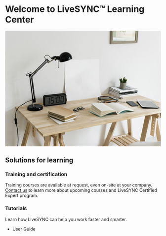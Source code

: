 # Welcome to LiveSYNC™ Learning Center

![Cover](img/StockSnap_HMHAGY1BYE_edited.jpg)

## Solutions for learning

### Training and certification

Training courses are available at request, even on-site at your company. 
[Contact us](mailto:info@finwe.fi) to learn more about upcoming courses and 
LiveSYNC Certified Expert program.

### Tutorials

Learn how LiveSYNC can help you work faster and smarter.

* User Guide





